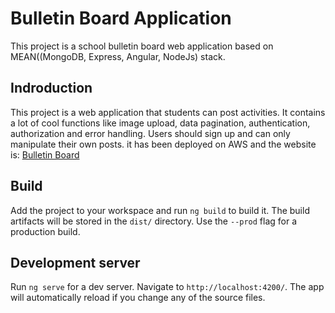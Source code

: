 # Bulletin Board Application
This project is a school bulletin board web application based on MEAN((MongoDB, Express, Angular, NodeJs) stack.


## Indroduction
This project is a web application that students can post activities. It contains a lot of cool functions like image upload, data pagination, authentication, authorization and error handling. Users should sign up and can only manipulate their own posts. it has been deployed on AWS and the website is: [Bulletin Board](http://bulletin-board-application.s3-website.us-east-2.amazonaws.com/)


## Build

Add the project to your workspace and run `ng build` to build it. The build artifacts will be stored in the `dist/` directory. Use the `--prod` flag for a production build.


## Development server

Run `ng serve` for a dev server. Navigate to `http://localhost:4200/`. The app will automatically reload if you change any of the source files.

